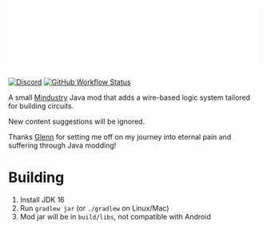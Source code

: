 ![](https://github.com/Goobrr/Esoterum/blob/master/assets/banner.png)

[![Discord](https://img.shields.io/discord/782583108473978880?color=7289da&label=AVANT%20TEAM&logo=discord&logoColor=7289da&style=for-the-badge)](https://discord.gg/V6ygvgGVqE)
[![GitHub Workflow Status](https://img.shields.io/github/workflow/status/Goobrr/Esoterum/Java%20CI?style=for-the-badge)](https://github.com/Goobrr/Esoterum/actions/workflows/gradle.yml)

A small [Mindustry](https://github.com/Anuken/Mindustry) Java mod that adds a wire-based logic system tailored for building circuits.

New content suggestions will be ignored.

Thanks [Glenn](https://github.com/GlennFolker) for setting me off on my journey into eternal pain and suffering through Java modding!

# Building
1. Install JDK 16
2. Run `gradlew jar` (or `./gradlew` on Linux/Mac)
3. Mod jar will be in `build/libs`, not compatible with Android

